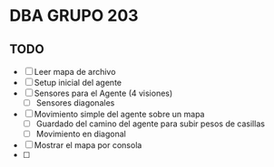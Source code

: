 # DBA GRUPO 203
## TODO
- [ ] Leer mapa de archivo
- [ ] Setup inicial del agente
- [ ] Sensores para el Agente (4 visiones)
  - [ ] Sensores diagonales
- [ ] Movimiento simple del agente sobre un mapa
  - [ ] Guardado del camino del agente para subir pesos de casillas
  - [ ] Movimiento en diagonal
- [ ] Mostrar el mapa por consola
- [ ] 
